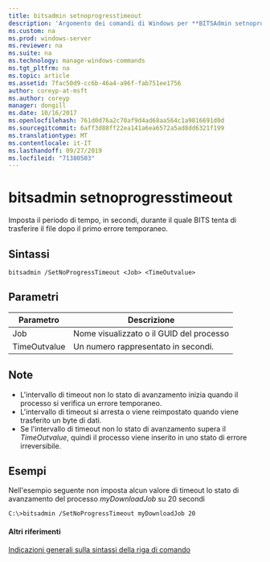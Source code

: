 ```yaml
---
title: bitsadmin setnoprogresstimeout
description: 'Argomento dei comandi di Windows per **BITSAdmin setnoprogresstimeout** : consente di impostare il periodo di tempo, in secondi, durante il quale il servizio tenta di trasferire il file dopo che si è verificato un errore temporaneo.'
ms.custom: na
ms.prod: windows-server
ms.reviewer: na
ms.suite: na
ms.technology: manage-windows-commands
ms.tgt_pltfrm: na
ms.topic: article
ms.assetid: 7fac50d9-cc6b-46a4-a96f-fab751ee1756
author: coreyp-at-msft
ms.author: coreyp
manager: dongill
ms.date: 10/16/2017
ms.openlocfilehash: 761d0d76a2c70af9d4ad68aa564c1a9816691d0d
ms.sourcegitcommit: 6aff3d88ff22ea141a6ea6572a5ad8dd6321f199
ms.translationtype: MT
ms.contentlocale: it-IT
ms.lasthandoff: 09/27/2019
ms.locfileid: "71380503"
---
```

# <a name="bitsadmin-setnoprogresstimeout"></a>bitsadmin setnoprogresstimeout

Imposta il periodo di tempo, in secondi, durante il quale BITS tenta di trasferire il file dopo il primo errore temporaneo.

## <a name="syntax"></a>Sintassi

```
bitsadmin /SetNoProgressTimeout <Job> <TimeOutvalue>
```

## <a name="parameters"></a>Parametri

|Parametro|Descrizione|
|---------|-----------|
|Job|Nome visualizzato o il GUID del processo|
|TimeOutvalue|Un numero rappresentato in secondi.|

## <a name="remarks"></a>Note

-   L'intervallo di timeout non lo stato di avanzamento inizia quando il processo si verifica un errore temporaneo.
-   L'intervallo di timeout si arresta o viene reimpostato quando viene trasferito un byte di dati.
-   Se l'intervallo di timeout non lo stato di avanzamento supera il *TimeOutvalue*, quindi il processo viene inserito in uno stato di errore irreversibile.

## <a name="BKMK_examples"></a>Esempi

Nell'esempio seguente non imposta alcun valore di timeout lo stato di avanzamento del processo *myDownloadJob* su 20 secondi
```
C:\>bitsadmin /SetNoProgressTimeout myDownloadJob 20
```

#### <a name="additional-references"></a>Altri riferimenti

[Indicazioni generali sulla sintassi della riga di comando](command-line-syntax-key.md)